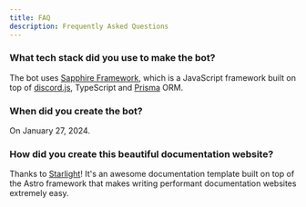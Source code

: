 ```yaml
---
title: FAQ
description: Frequently Asked Questions
---
```


### What tech stack did you use to make the bot?

The bot uses [Sapphire Framework](https://www.sapphirejs.dev/), which is a JavaScript framework built on top of [discord.js](https://discordjs.dev/),
TypeScript and [Prisma](https://www.prisma.io/) ORM.

### When did you create the bot?

On January 27, 2024.


### How did you create this beautiful documentation website?

Thanks to [Starlight](https://starlight.astro.build/)! It's an awesome documentation template built on top of the Astro framework that makes writing performant documentation
websites extremely easy.